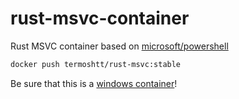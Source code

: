 # rust-msvc-container

Rust MSVC container based on [microsoft/powershell](https://hub.docker.com/r/microsoft/powershell/)

```bash
docker push termoshtt/rust-msvc:stable
```

Be sure that this is a [windows container]!

[windows container]: https://docs.microsoft.com/en-us/virtualization/windowscontainers/quick-start/quick-start-windows-10
